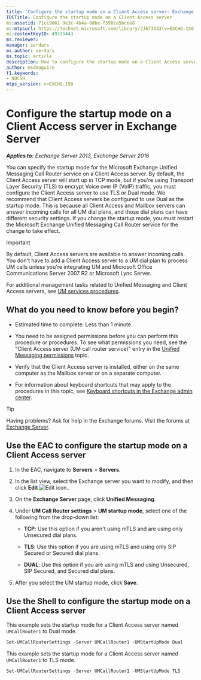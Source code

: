 ```yaml
---
title: 'Configure the startup mode on a Client Access server: Exchange 2013 Help'
TOCTitle: Configure the startup mode on a Client Access server
ms:assetid: 71cc9061-9e3c-4b4a-8dbe-f590ca5bcee8
ms:mtpsurl: https://technet.microsoft.com/library/JJ673533(v=EXCHG.150)
ms:contentKeyID: 49315443
ms.reviewer: 
manager: serdars
ms.author: serdars
ms.topic: article
description: How to configure the startup mode on a Client Access server in Exchange Server
author: msdmaguire
f1.keywords:
- NOCSH
mtps_version: v=EXCHG.150
---
```


# Configure the startup mode on a Client Access server in Exchange Server

_**Applies to:** Exchange Server 2013, Exchange Server 2016_

You can specify the startup mode for the Microsoft Exchange Unified Messaging Call Router service on a Client Access server. By default, the Client Access server will start up in TCP mode, but if you're using Transport Layer Security (TLS) to encrypt Voice over IP (VoIP) traffic, you must configure the Client Access server to use TLS or Dual mode. We recommend that Client Access servers be configured to use Dual as the startup mode. This is because all Client Access and Mailbox servers can answer incoming calls for all UM dial plans, and those dial plans can have different security settings. If you change the startup mode, you must restart the Microsoft Exchange Unified Messaging Call Router service for the change to take effect.

> [!IMPORTANT]
> By default, Client Access servers are available to answer incoming calls. You don't have to add a Client Access server to a UM dial plan to process UM calls unless you're integrating UM and Microsoft Office Communications Server 2007 R2 or Microsoft Lync Server.

For additional management tasks related to Unified Messaging and Client Access servers, see [UM services procedures](um-services-procedures-exchange-2013-help.md).

## What do you need to know before you begin?

- Estimated time to complete: Less than 1 minute.

- You need to be assigned permissions before you can perform this procedure or procedures. To see what permissions you need, see the "Client Access server (UM call router service)" entry in the [Unified Messaging permissions](unified-messaging-permissions-exchange-2013-help.md) topic.

- Verify that the Client Access server is installed, either on the same computer as the Mailbox server or on a separate computer.

- For information about keyboard shortcuts that may apply to the procedures in this topic, see [Keyboard shortcuts in the Exchange admin center](keyboard-shortcuts-in-the-exchange-admin-center-2013-help.md).

> [!TIP]
> Having problems? Ask for help in the Exchange forums. Visit the forums at [Exchange Server](https://social.technet.microsoft.com/forums/office/home?category=exchangeserver).

## Use the EAC to configure the startup mode on a Client Access server

1. In the EAC, navigate to **Servers** \> **Servers**.

2. In the list view, select the Exchange server you want to modify, and then click **Edit** ![Edit icon.](images/JJ218640.6f53ccb2-1f13-4c02-bea0-30690e6ea71d(EXCHG.150).gif "Edit icon").

3. On the **Exchange Server** page, click **Unified Messaging**.

4. Under **UM Call Router settings** \> **UM startup mode**, select one of the following from the drop-down list:

   - **TCP**: Use this option if you aren't using mTLS and are using only Unsecured dial plans.

   - **TLS**: Use this option if you are using mTLS and using only SIP Secured or Secured dial plans.

   - **DUAL**: Use this option if you are using mTLS and using Unsecured, SIP Secured, and Secured dial plans.

5. After you select the UM startup mode, click **Save**.

## Use the Shell to configure the startup mode on a Client Access server

This example sets the startup mode for a Client Access server named `UMCallRouter1` to Dual mode.

```powershell
Set-UMCallRouterSettings -Server UMCallRouter1 -UMStartUpMode Dual
```

This example sets the startup mode for a Client Access server named `UMCallRouter1` to TLS mode.

```powershell
Set-UMCallRouterSettings -Server UMCallRouter1 -UMStartUpMode TLS
```
